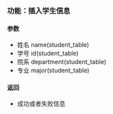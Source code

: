 ### 功能：插入学生信息

#### 参数
- 姓名 name(student_table)
- 学号 id(student_table)
- 院系 department(student_table)
- 专业 major(student_table)

#### 返回
- 成功或者失败信息
